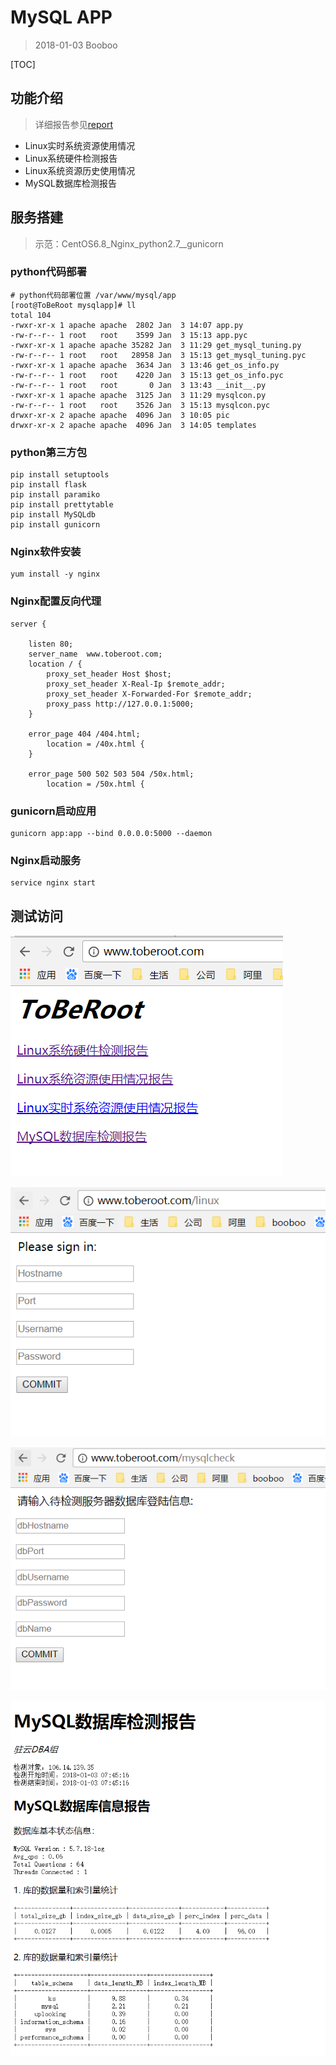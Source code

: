 # MySQL APP

> 2018-01-03 Booboo

[TOC]

## 功能介绍

> 详细报告参见[report](python/web_ops/report)

* Linux实时系统资源使用情况
* Linux系统硬件检测报告
* Linux系统资源历史使用情况
* MySQL数据库检测报告

## 服务搭建

> 示范：CentOS6.8_Nginx_python2.7__gunicorn

### python代码部署

```shell
# python代码部署位置 /var/www/mysql/app
[root@ToBeRoot mysqlapp]# ll
total 104
-rwxr-xr-x 1 apache apache  2802 Jan  3 14:07 app.py
-rw-r--r-- 1 root   root    3599 Jan  3 15:13 app.pyc
-rwxr-xr-x 1 apache apache 35282 Jan  3 11:29 get_mysql_tuning.py
-rw-r--r-- 1 root   root   28958 Jan  3 15:13 get_mysql_tuning.pyc
-rwxr-xr-x 1 apache apache  3634 Jan  3 13:46 get_os_info.py
-rw-r--r-- 1 root   root    4220 Jan  3 15:13 get_os_info.pyc
-rw-r--r-- 1 root   root       0 Jan  3 13:43 __init__.py
-rwxr-xr-x 1 apache apache  3125 Jan  3 11:29 mysqlcon.py
-rw-r--r-- 1 root   root    3526 Jan  3 15:13 mysqlcon.pyc
drwxr-xr-x 2 apache apache  4096 Jan  3 10:05 pic
drwxr-xr-x 2 apache apache  4096 Jan  3 14:05 templates
```

### python第三方包

```shell
pip install setuptools
pip install flask
pip install paramiko
pip install prettytable
pip install MySQLdb
pip install gunicorn
```

### Nginx软件安装

```shell
yum install -y nginx
```

### Nginx配置反向代理

```shell
server {

    listen 80;
    server_name  www.toberoot.com;
    location / {
        proxy_set_header Host $host;
        proxy_set_header X-Real-Ip $remote_addr;
        proxy_set_header X-Forwarded-For $remote_addr;
        proxy_pass http://127.0.0.1:5000;
    }

    error_page 404 /404.html;
        location = /40x.html {
    }

    error_page 500 502 503 504 /50x.html;
        location = /50x.html {
```

###  gunicorn启动应用

```shell
gunicorn app:app --bind 0.0.0.0:5000 --daemon
```

### Nginx启动服务

```shell
service nginx start
```

## 测试访问

![](pic/01.png)

![](pic/02.png)

![](pic/03.png)

![](pic/04.png)



